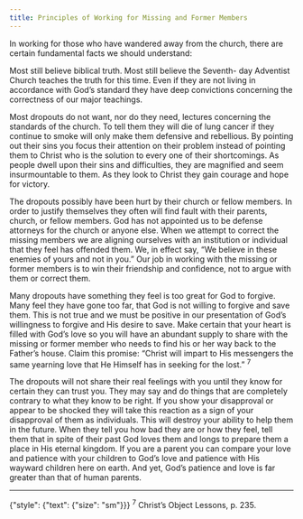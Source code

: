 ```yaml
---
title: Principles of Working for Missing and Former Members
---
```


In working for those who have wandered away from the church, there are certain fundamental facts we should understand:

Most still believe biblical truth. Most still believe the Seventh- day Adventist Church teaches the truth for this time. Even if they are not living in accordance with God’s standard they have deep convictions concerning the correctness of our major teachings.

Most dropouts do not want, nor do they need, lectures concerning the standards of the church. To tell them they will die of lung cancer if they continue to smoke will only make them defensive and rebellious. By pointing out their sins you focus their attention on their problem instead of pointing them to Christ who is the solution to every one of their shortcomings. As people dwell upon their sins and difficulties, they are magnified and seem insurmountable to them. As they look to Christ they gain courage and hope for victory.

The dropouts possibly have been hurt by their church or fellow members. In order to justify themselves they often will find fault with their parents, church, or fellow members. God has not appointed us to be defense attorneys for the church or anyone else. When we attempt to correct the missing members we are aligning ourselves with an institution or individual that they feel has offended them. We, in effect say, “We believe in these enemies of yours and not in you.” Our job in working with the missing or former members is to win their friendship and confidence, not to argue with them or correct them.

Many dropouts have something they feel is too great for God to forgive. Many feel they have gone too far, that God is not willing to forgive and save them. This is not true and we must be positive in our presentation of God’s willingness to forgive and His desire to save. Make certain that your heart is filled with God’s love so you will have an abundant supply to share with the missing or former member who needs to find his or her way back to the Father’s house. Claim this promise: “Christ will impart to His messengers the same yearning love that He Himself has in seeking for the lost.” <sup>7</sup>

The dropouts will not share their real feelings with you until they know for certain they can trust you. They may say and do things that are completely contrary to what they know to be right. If you show your disapproval or appear to be shocked they will take this reaction as a sign of your disapproval of them as individuals. This will destroy your ability to help them in the future. When they tell you how bad they are or how they feel, tell them that in spite of their past God loves them and longs to prepare them a place in His eternal kingdom. If you are a parent you can compare your love and patience with your children to God’s love and patience with His wayward children here on earth. And yet, God’s patience and love is far greater than that of human parents.

---

{"style": {"text": {"size": "sm"}}}
<sup>7</sup> Christ’s Object Lessons, p. 235.